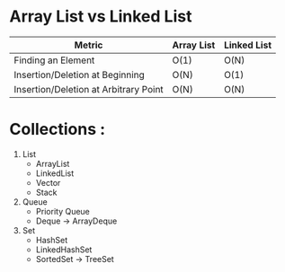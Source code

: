 # Array List vs Linked List
| Metric                                | Array List    | Linked List   |
| -----------                           | -----------   | -----------   |
| Finding an Element                    |     O(1)      |   O(N)        |               
| Insertion/Deletion at Beginning       |     O(N)      |   O(1)        |
| Insertion/Deletion at Arbitrary Point |     O(N)      |   O(N)        |

# Collections : 
1. List
   - ArrayList
   - LinkedList
   - Vector
   - Stack
2. Queue
   - Priority Queue
   - Deque -> ArrayDeque
3. Set
    - HashSet
    - LinkedHashSet
    - SortedSet -> TreeSet